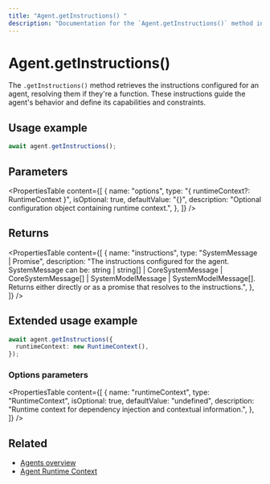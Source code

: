 ```yaml
---
title: "Agent.getInstructions() "
description: "Documentation for the `Agent.getInstructions()` method in Mastra agents, which retrieves the instructions that guide the agent's behavior."
---
```


# Agent.getInstructions()

The `.getInstructions()` method retrieves the instructions configured for an agent, resolving them if they're a function. These instructions guide the agent's behavior and define its capabilities and constraints.

## Usage example

```typescript copy
await agent.getInstructions();
```

## Parameters

<PropertiesTable
content={[
{
name: "options",
type: "{ runtimeContext?: RuntimeContext }",
isOptional: true,
defaultValue: "{}",
description: "Optional configuration object containing runtime context.",
},
]}
/>

## Returns

<PropertiesTable
content={[
{
name: "instructions",
type: "SystemMessage | Promise<SystemMessage>",
description: "The instructions configured for the agent. SystemMessage can be: string | string[] | CoreSystemMessage | CoreSystemMessage[] | SystemModelMessage | SystemModelMessage[]. Returns either directly or as a promise that resolves to the instructions.",
},
]}
/>

## Extended usage example

```typescript copy
await agent.getInstructions({
  runtimeContext: new RuntimeContext(),
});
```

### Options parameters

<PropertiesTable
content={[
{
name: "runtimeContext",
type: "RuntimeContext",
isOptional: true,
defaultValue: "undefined",
description: "Runtime context for dependency injection and contextual information.",
},
]}
/>

## Related

- [Agents overview](/docs/agents/overview)
- [Agent Runtime Context](/docs/server-db/runtime-context)
